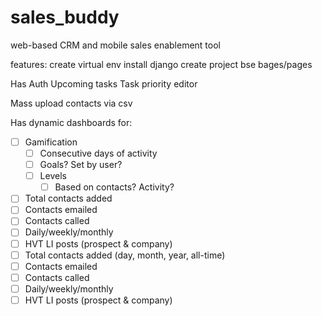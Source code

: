 # sales_buddy
web-based CRM and mobile sales enablement tool


features:
create virtual env
install django 
create project
bse bages/pages


Has Auth
Upcoming tasks
Task priority editor

Mass upload contacts via csv

Has dynamic dashboards for:
- [ ] Gamification
    - [ ] Consecutive days of activity
    - [ ] Goals? Set by user?
    - [ ] Levels 
        - [ ] Based on contacts? Activity?
- [ ] Total contacts added
- [ ] Contacts emailed
- [ ] Contacts called
- [ ] Daily/weekly/monthly
- [ ] HVT LI posts (prospect & company)
- [ ] Total contacts added (day, month, year, all-time)
- [ ] Contacts emailed
- [ ] Contacts called
- [ ] Daily/weekly/monthly
- [ ] HVT LI posts (prospect & company)